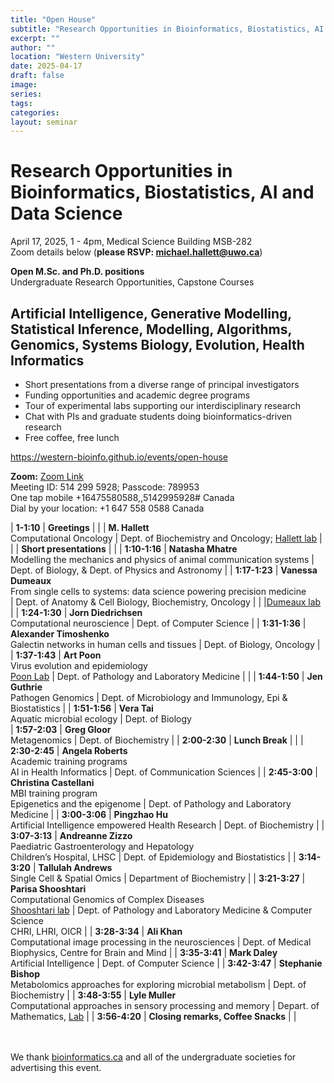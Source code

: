 ```yaml
---
title: "Open House"
subtitle: "Research Opportunities in Bioinformatics, Biostatistics, AI and Data Science"
excerpt: ""
author: ""
location: "Western University"
date: 2025-04-17
draft: false
image: 
series:
tags:
categories:
layout: seminar
---
```


# Research Opportunities in Bioinformatics, Biostatistics, AI and Data Science

April 17, 2025, 1 - 4pm, Medical Science Building MSB-282<br/>
Zoom details below (**please RSVP: michael.hallett@uwo.ca**)

**Open M.Sc. and Ph.D. positions**<br/>
Undergraduate Research Opportunities, Capstone Courses

## Artificial Intelligence, Generative Modelling, Statistical Inference, Modelling, Algorithms, Genomics, Systems Biology, Evolution, Health Informatics

* Short presentations from a diverse range of principal investigators
* Funding opportunities and academic degree programs
* Tour of experimental labs supporting our interdisciplinary research
* Chat with PIs and graduate students doing bioinformatics-driven research
* Free coffee, free lunch



https://western-bioinfo.github.io/events/open-house


**Zoom:**
<a href="https://westernuniversity.zoom.us/j/5142995928?omn=94007152979">Zoom Link</a><br>
Meeting ID: 514 299 5928; Passcode: 789953 <br>
One tap mobile +16475580588,,5142995928# Canada <br>
Dial by your location: +1 647 558 0588 Canada<br>



| **1-1:10**       | **Greetings**
                              |
|                   | **M. Hallett**<br>Computational Oncology
                              | Dept. of Biochemistry and Oncology; <a href="https://mikehallett.science/">Hallett lab</a>    |       
|                  | **Short presentations**                                                                                                                                                           |                                                                                            |
| **1:10-1:16**    | **Natasha Mhatre**<br>Modelling the mechanics and physics of animal communication systems                                                                                        | Dept. of Biology, & Dept. of Physics and Astronomy                                                                 |
| **1:17-1:23**    | **Vanessa Dumeaux**<br>From single cells to systems: data science powering precision medicine                                  
                              | Dept. of Anatomy & Cell Biology, Biochemistry, Oncology             |
|                  |<a href="https://lab-dumeaux.science/">Dumeaux lab</a>      |
| **1:24-1:30**    | **Jorn Diedrichsen**<br>Computational neuroscience                                                                                                                              | Dept. of Computer Science                                                                                          |
| **1:31-1:36**    | **Alexander Timoshenko**<br>Galectin networks in human cells and tissues                                                                                                        | Dept. of Biology, Oncology                                                                                         |
| **1:37-1:43**    | **Art Poon**<br>Virus evolution and epidemiology<br><a href="https://github.com/PoonLab/">Poon Lab</a>                                                                                                                                 | Dept. of Pathology and Laboratory Medicine                                                                         |                                                                                |
| **1:44-1:50**    | **Jen Guthrie**<br>Pathogen Genomics                                                                                                                                             | Dept. of Microbiology and Immunology, Epi & Biostatistics                                                          |
| **1:51-1:56**    | **Vera Tai**<br>Aquatic microbial ecology                                                                                                                                       | Dept. of Biology             
| **1:57-2:03**    | **Greg Gloor**<br>Metagenomics                                                                                                                                                   | Dept. of Biochemistry                                                                                              |
| **2:00-2:30**    | **Lunch Break**                                                                                                                                                                  |                                                                                            |
| **2:30-2:45**    | **Angela Roberts**<br>Academic training programs<br>AI in Health Informatics                                                                                                      | Dept. of Communication Sciences                                                                                    |
| **2:45-3:00**    | **Christina Castellani**<br>MBI training program<br>Epigenetics and the epigenome                                                                                                | Dept. of Pathology and Laboratory Medicine                                                                         |
| **3:00-3:06**    | **Pingzhao Hu**<br>Artificial Intelligence empowered Health Research                                                                                                             | Dept. of Biochemistry                                                                                              |
| **3:07-3:13**    | **Andreanne Zizzo**<br>Paediatric Gastroenterology and Hepatology<br>Children’s Hospital, LHSC                                                                                     | Dept. of Epidemiology and Biostatistics                                                                            |
| **3:14-3:20**    | **Tallulah Andrews**<br>Single Cell & Spatial Omics                                                                                                                              | Department of Biochemistry                                                                                         |
| **3:21-3:27**    | **Parisa Shooshtari**<br>Computational Genomics of Complex Diseases<br><a href="https://shooshtarilab.com/">Shooshtari lab</a>                                                  | Dept. of Pathology and Laboratory Medicine & Computer Science<br>CHRI, LHRI, OICR                                   |
| **3:28-3:34**    | **Ali Khan**<br>Computational image processing in the neurosciences                                                                                                              | Dept. of Medical Biophysics, Centre for Brain and Mind                                                             |
| **3:35-3:41**    | **Mark Daley**<br>Artificial Intelligence                                                                                                                                       | Dept. of Computer Science                                                                                          |
| **3:42-3:47**    | **Stephanie Bishop**<br>Metabolomics approaches for exploring microbial metabolism                                                                                               | Dept. of Biochemistry                                                                                              |
| **3:48-3:55**    | **Lyle Muller**<br>Computational approaches in sensory processing and memory                                                                                                      | Depart. of Mathematics, <a href="http://mullerlab.ca/">Lab</a>                                                                                           |
| **3:56-4:20**   | **Closing remarks, Coffee Snacks**                                                                                                                                               |                                                                                            |

<br><br>
We thank [bioinformatics.ca](mailto:bioinformatics.ca) and all of the undergraduate societies for advertising this event.
